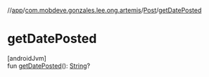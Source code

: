 //[app](../../../index.md)/[com.mobdeve.gonzales.lee.ong.artemis](../index.md)/[Post](index.md)/[getDatePosted](get-date-posted.md)

# getDatePosted

[androidJvm]\
fun [getDatePosted](get-date-posted.md)(): [String](https://kotlinlang.org/api/latest/jvm/stdlib/kotlin/-string/index.html)?
